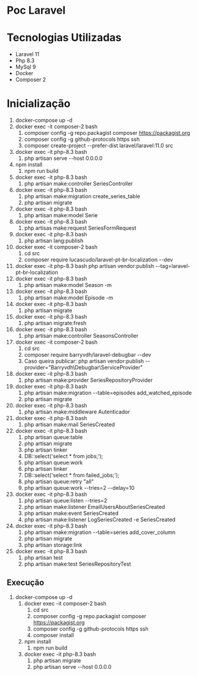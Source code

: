 # Poc Laravel

# Tecnologias Utilizadas

- Laravel 11
- Php 8.3
- MySql 9
- Docker
- Composer 2

# Inicialização

1. docker-compose up -d
2. docker exec -it composer-2 bash
    1. composer config -g repo.packagist composer https://packagist.org
    2. composer config -g github-protocols https ssh
    3. composer create-project --prefer-dist laravel/laravel:11.0 src
3. docker exec -it php-8.3 bash 
    1. php artisan serve --host 0.0.0.0
4. npm install
    1. npm run build 
5. docker exec -it php-8.3 bash 
    1. php artisan make:controller SeriesController
6. docker exec -it php-8.3 bash 
    1. php artisan make:migration create_series_table
    2. php artisan migrate
7. docker exec -it php-8.3 bash
    1. php artisan make:model Serie
8. docker exec -it php-8.3 bash
    1. php artisas make:request SeriesFormRequest 
9. docker exec -it php-8.3 bash
    1. php artisan lang:publish
10. docker exec -it composer-2 bash
    1. cd src
    2. composer require lucascudo/laravel-pt-br-localization --dev
11. docker exec -it php-8.3 bash 
    php artisan vendor:publish --tag=laravel-pt-br-localization
12. docker exec -it php-8.3 bash 
    1. php artisan make:model Season -m
13. docker exec -it php-8.3 bash 
    1. php artisan make:model Episode -m
14. docker exec -it php-8.3 bash
    1. php artisan migrate
15. docker exec -it php-8.3 bash
    1. php artisan migrate:fresh
16. docker exec -it php-8.3 bash
    1. php artisan make:controller SeasonsController
17. docker exec -it composer-2 bash
    1. cd src
    2. composer require barryvdh/laravel-debugbar --dev
    3. Caso queira publicar: php artisan vendor:publish --provider="Barryvdh\Debugbar\ServiceProvider"
18. docker exec -it php-8.3 bash
    1. php artisan make:provider SeriesRepositoryProvider
19. docker exec -it php-8.3 bash
    1. php artisan make:migration --table=episodes add_watched_episode
    2. php artisan migrate
20. docker exec -it php-8.3 bash
    1. php artisan make:middleware Autenticador
21. docker exec -it php-8.3 bash
    1. php artisan make:mail SeriesCreated
22. docker exec -it php-8.3 bash
    1. php artisan queue:table
    2. php artisan migrate
    3. php artisan tinker
    4. DB::select('select * from jobs;');
    5. php artisan queue:work
    6. php artisan tinker
    7. DB::select('select * from failed_jobs;');
    8. php artisan queue:retry "all"
    9. php artisan queue:work --tries=2 --delay=10
23. docker exec -it php-8.3 bash
    1. php artisan queue:listen --tries=2
    2. php artisan make:listener EmailUsersAboutSeriesCreated
    3. php artisan make:event SeriesCreated
    4. php artisan make:listener LogSeriesCreated -e SeriesCreated
24. docker exec -it php-8.3 bash
    1. php artisan make:migration --table=series add_cover_column
    2. php artisan migrate
    3. php artisan storage:link
25. docker exec -it php-8.3 bash
    1. php artisan test
    2. php artisan make:test SeriesRepositoryTest

## Execução

1. docker-compose up -d
    1. docker exec -it composer-2 bash
        1. cd src
        2. composer config -g repo.packagist composer https://packagist.org
        3. composer config -g github-protocols https ssh
        4. composer install
    2. npm install
        1. npm run build
    3. docker exec -it php-8.3 bash 
        1. php artisan migrate
        2. php artisan serve --host 0.0.0.0

